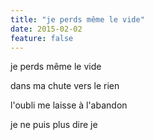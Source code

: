 ```yaml
---
title: "je perds même le vide"
date: 2015-02-02
feature: false
---
```


je perds même le vide

dans ma chute vers le rien

l'oubli me laisse à l'abandon

je ne puis plus dire je
